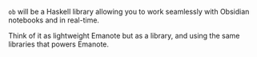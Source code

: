 `ob` will be a Haskell library allowing you to work seamlessly with Obsidian notebooks and in real-time.

Think of it as lightweight Emanote but as a library, and using the same libraries that powers Emanote.
